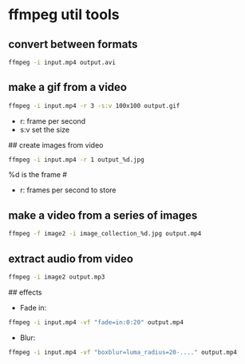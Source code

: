 # ffmpeg util tools

## convert between formats
```bash
ffmpeg -i input.mp4 output.avi
```

## make a gif from a video

```bash
ffmpeg -i input.mp4 -r 3 -s:v 100x100 output.gif
```
- r: frame per second
- s:v set the size

## create images from video

```bash
ffmpeg -i input.mp4 -r 1 output_%d.jpg
```
%d is the frame #
- r: frames per second to store 

## make a video from a series of images

```bash
ffmpeg -f image2 -i image_collection_%d.jpg output.mp4
```

## extract audio from video

```bash
ffmpeg -i image2 output.mp3
```

## effects

- Fade in:

```bash
ffmpeg -i input.mp4 -vf "fade=in:0:20" output.mp4
```
- Blur:

```bash
ffmpeg -i input.mp4 -vf "boxblur=luma_radius=20-...." output.mp4
```
